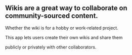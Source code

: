 ## Wikis are a great way to collaborate on community-sourced content.

Whether the wiki is for a hobby or work-related project.

This app  lets users create their own wikis and share them 

publicly or privately with other collaborators.

